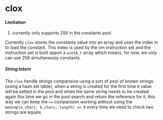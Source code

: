 # clox

#### Limitation

1. currently only supports 256 in the constants pool

Currently `clox` stores the constants value into an array and uses the index in to load the constant. This index is used by the vm instruction set and the instruction set is built uppon a `uint8_t` array which means, for now, we only can use 256 simultaneosly constants. 

##### String Intern

The `clox` handle strings comparision using a sort of pool of known strings (using a hash set table), when a string is created for the first time it value will be setted in the pool and when the same string needs to be created again this time we go in the pool search and return the reference for it, this way we can keep the `==` comparision working without using the `memcmp(a_chars, b_chars, length) == 0` every time we need to check two strings are equals.